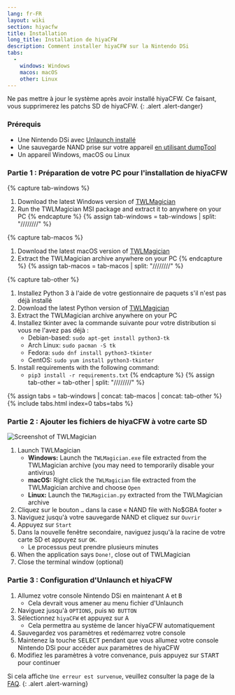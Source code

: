```yaml
---
lang: fr-FR
layout: wiki
section: hiyacfw
title: Installation
long_title: Installation de hiyaCFW
description: Comment installer hiyaCFW sur la Nintendo DSi
tabs:
  - 
    windows: Windows
    macos: macOS
    other: Linux
---
```


Ne pas mettre à jour le système après avoir installé hiyaCFW. Ce faisant, vous supprimerez les patchs SD de hiyaCFW.
{: .alert .alert-danger}

### Prérequis
- Une Nintendo DSi avec [Unlaunch installé](https://dsi.cfw.guide/installing-unlaunch)
- Une sauvegarde NAND prise sur votre appareil [en utilisant dumpTool](https://dsi.cfw.guide/dumping-nand)
- Un appareil Windows, macOS ou Linux

### Partie 1 : Préparation de votre PC pour l'installation de hiyaCFW
{% capture tab-windows %}
1. Download the latest Windows version of [TWLMagician](https://github.com/R-YaTian/TWLMagician/releases)
1. Run the TWLMagician MSI package and extract it to anywhere on your PC
{% endcapture %}
{% assign tab-windows = tab-windows | split: "////////" %}

{% capture tab-macos %}
1. Download the latest macOS version of [TWLMagician](https://github.com/R-YaTian/TWLMagician/releases)
1. Extract the TWLMagician archive anywhere on your PC
{% endcapture %}
{% assign tab-macos = tab-macos | split: "////////" %}

{% capture tab-other %}
1. Installez Python 3 à l'aide de votre gestionnaire de paquets s'il n'est pas déjà installé
1. Download the latest Python version of [TWLMagician](https://github.com/R-YaTian/TWLMagician/releases)
1. Extract the TWLMagician archive anywhere on your PC
1. Installez tkinter avec la commande suivante pour votre distribution si vous ne l'avez pas déjà :
    - Debian-based: `sudo apt-get install python3-tk`
    - Arch Linux: `sudo pacman -S tk`
    - Fedora: `sudo dnf install python3-tkinter`
    - CentOS: `sudo yum install python3-tkinter`
1. Install requirements with the following command:
    - `pip3 install -r requirements.txt`
{% endcapture %}
{% assign tab-other = tab-other | split: "////////" %}

{% assign tabs = tab-windows | concat: tab-macos | concat: tab-other %}
{% include tabs.html index=0 tabs=tabs %}

### Partie 2 : Ajouter les fichiers de hiyaCFW à votre carte SD
![Screenshot of TWLMagician](https://i.ibb.co/xXr3nd3/336ffe68-abd9-4880-b2ca-5421cbf5958a.png)

1. Launch TWLMagician
    - **Windows:** Launch the `TWLMagician.exe` file extracted from the TWLMagician archive (you may need to temporarily disable your antivirus)
    - **macOS:** Right click the `TWLMagician` file extracted from the TWLMagician archive and choose `Open`
    - **Linux:** Launch the `TWLMagician.py` extracted from the TWLMagician archive
1. Cliquez sur le bouton `…` dans la case « NAND file with No$GBA footer »
1. Naviguez jusqu'à votre sauvegarde NAND et cliquez sur `Ouvrir`
1. Appuyez sur `Start`
1. Dans la nouvelle fenêtre secondaire, naviguez jusqu'à la racine de votre carte SD et appuyez sur `OK`.
    - Le processus peut prendre plusieurs minutes
1. When the application says `Done!`, close out of TWLMagician
1. Close the terminal window (optional)

### Partie 3 : Configuration d'Unlaunch et hiyaCFW
1. Allumez votre console Nintendo DSi en maintenant <kbd class="face">A</kbd> et <kbd class="face">B</kbd>
    - Cela devrait vous amener au menu fichier d'Unlaunch
1. Naviguez jusqu'à `OPTIONS`, puis `NO BUTTON`
1. Sélectionnez `hiyaCFW` et appuyez sur <kbd class="face">A</kbd>
    - Cela permettra au système de lancer hiyaCFW automatiquement
1. Sauvegardez vos paramètres et redémarrez votre console
1. Maintenez la touche <kbd>SELECT</kbd> pendant que vous allumez votre console Nintendo DSi pour accéder aux paramètres de hiyaCFW
1. Modifiez les paramètres à votre convenance, puis appuyez sur <kbd>START</kbd> pour continuer

Si cela affiche `Une erreur est survenue`, veuillez consulter la page de la [FAQ](faq?faq=why-do-i-get-an-error-has-occurred-message-when-booting-hiyacfw).
{: .alert .alert-warning}
